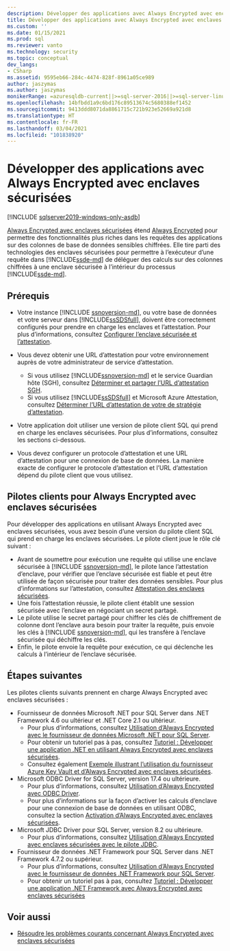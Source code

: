 ```yaml
---
description: Développer des applications avec Always Encrypted avec enclaves sécurisées
title: Développer des applications avec Always Encrypted avec enclaves sécurisées | Microsoft Docs
ms.custom: ''
ms.date: 01/15/2021
ms.prod: sql
ms.reviewer: vanto
ms.technology: security
ms.topic: conceptual
dev_langs:
- CSharp
ms.assetid: 9595eb66-284c-4474-828f-8961a05ce989
author: jaszymas
ms.author: jaszymas
monikerRange: =azuresqldb-current||>=sql-server-2016||>=sql-server-linux-2017||=azuresqldb-mi-current
ms.openlocfilehash: 14bfbdd1a9c6bd176c89513674c5680388ef1452
ms.sourcegitcommit: 9413ddd8071da8861715c721b923e52669a921d8
ms.translationtype: HT
ms.contentlocale: fr-FR
ms.lasthandoff: 03/04/2021
ms.locfileid: "101838920"
---
```

# <a name="develop-applications-using-always-encrypted-with-secure-enclaves"></a>Développer des applications avec Always Encrypted avec enclaves sécurisées
[!INCLUDE [sqlserver2019-windows-only-asdb](../../../includes/applies-to-version/sqlserver2019-windows-only-asdb.md)]

[Always Encrypted avec enclaves sécurisées](always-encrypted-enclaves.md) étend [Always Encrypted](always-encrypted-database-engine.md) pour permettre des fonctionnalités plus riches dans les requêtes des applications sur des colonnes de base de données sensibles chiffrées. Elle tire parti des technologies des enclaves sécurisées pour permettre à l’exécuteur d’une requête dans [!INCLUDE[ssde-md](../../../includes/ssde-md.md)] de déléguer des calculs sur des colonnes chiffrées à une enclave sécurisée à l’intérieur du processus [!INCLUDE[ssde-md](../../../includes/ssde-md.md)].

## <a name="prerequisites"></a>Prérequis

- Votre instance [!INCLUDE [ssnoversion-md](../../../includes/ssnoversion-md.md)], ou votre base de données et votre serveur dans [!INCLUDE[ssSDSfull](../../../includes/sssdsfull-md.md)], doivent être correctement configurés pour prendre en charge les enclaves et l’attestation. Pour plus d’informations, consultez [Configurer l’enclave sécurisée et l’attestation](configure-always-encrypted-enclaves.md#set-up-the-secure-enclave-and-attestation).
- Vous devez obtenir une URL d’attestation pour votre environnement auprès de votre administrateur de service d’attestation.

  - Si vous utilisez [!INCLUDE[ssnoversion-md](../../../includes/ssnoversion-md.md)] et le service Guardian hôte (SGH), consultez [Déterminer et partager l’URL d’attestation SGH](../../../relational-databases/security/encryption/always-encrypted-enclaves-host-guardian-service-deploy.md#step-6-determine-and-share-the-hgs-attestation-url).
  - Si vous utilisez [!INCLUDE[ssSDSfull](../../../includes/sssdsfull-md.md)] et Microsoft Azure Attestation, consultez [Déterminer l’URL d’attestation de votre de stratégie d’attestation](./always-encrypted-enclaves.md?view=sql-server-ver15#secure-enclave-attestation).

- Votre application doit utiliser une version de pilote client SQL qui prend en charge les enclaves sécurisées. Pour plus d’informations, consultez les sections ci-dessous.

- Vous devez configurer un protocole d’attestation et une URL d’attestation pour une connexion de base de données. La manière exacte de configurer le protocole d’attestation et l’URL d’attestation dépend du pilote client que vous utilisez.

## <a name="client-drivers-for-always-encrypted-with-secure-enclaves"></a>Pilotes clients pour Always Encrypted avec enclaves sécurisées

Pour développer des applications en utilisant Always Encrypted avec enclaves sécurisées, vous avez besoin d’une version du pilote client SQL qui prend en charge les enclaves sécurisées. Le pilote client joue le rôle clé suivant :

- Avant de soumettre pour exécution une requête qui utilise une enclave sécurisée à [!INCLUDE [ssnoversion-md](../../../includes/ssnoversion-md.md)], le pilote lance l’attestation d’enclave, pour vérifier que l’enclave sécurisée est fiable et peut être utilisée de façon sécurisée pour traiter des données sensibles. Pour plus d’informations sur l’attestation, consultez [Attestation des enclaves sécurisées](always-encrypted-enclaves.md#secure-enclave-attestation).
- Une fois l’attestation réussie, le pilote client établit une session sécurisée avec l’enclave en négociant un secret partagé.
- Le pilote utilise le secret partagé pour chiffrer les clés de chiffrement de colonne dont l’enclave aura besoin pour traiter la requête, puis envoie les clés à [!INCLUDE [ssnoversion-md](../../../includes/ssnoversion-md.md)], qui les transfère à l’enclave sécurisée qui déchiffre les clés. 
- Enfin, le pilote envoie la requête pour exécution, ce qui déclenche les calculs à l’intérieur de l’enclave sécurisée.

## <a name="next-steps"></a>Étapes suivantes

Les pilotes clients suivants prennent en charge Always Encrypted avec enclaves sécurisées :

- Fournisseur de données Microsoft .NET pour SQL Server dans .NET Framework 4.6 ou ultérieur et .NET Core 2.1 ou ultérieur. 
    - Pour plus d’informations, consultez [Utilisation d’Always Encrypted avec le fournisseur de données Microsoft .NET pour SQL Server](../../../connect/ado-net/sql/sqlclient-support-always-encrypted.md).
    - Pour obtenir un tutoriel pas à pas, consultez [Tutoriel : Développer une application .NET en utilisant Always Encrypted avec enclaves sécurisées](../../../connect/ado-net/sql/tutorial-always-encrypted-enclaves-develop-net-apps.md).
    - Consultez également [Exemple illustrant l’utilisation du fournisseur Azure Key Vault et d’Always Encrypted avec enclaves sécurisées](../../../connect/ado-net/sql/azure-key-vault-enclave-example.md).
- Microsoft ODBC Driver for SQL Server, version 17.4 ou ultérieure. 
    - Pour plus d’informations, consultez [Utilisation d’Always Encrypted avec ODBC Driver](../../../connect/odbc/using-always-encrypted-with-the-odbc-driver.md). 
    - Pour plus d’informations sur la façon d’activer les calculs d’enclave pour une connexion de base de données en utilisant ODBC, consultez la section [Activation d’Always Encrypted avec enclaves sécurisées](../../../connect/odbc/using-always-encrypted-with-the-odbc-driver.md#enabling-always-encrypted-with-secure-enclaves).
- Microsoft JDBC Driver pour SQL Server, version 8.2 ou ultérieure.
    - Pour plus d’informations, consultez [Utilisation d’Always Encrypted avec enclaves sécurisées avec le pilote JDBC](../../../connect/jdbc/using-always-encrypted-with-secure-enclaves-with-the-jdbc-driver.md).
- Fournisseur de données .NET Framework pour SQL Server dans .NET Framework 4.7.2 ou supérieur. 
    - Pour plus d’informations, consultez [Utilisation d’Always Encrypted avec le fournisseur de données .NET Framework pour SQL Server](../../../relational-databases/security/encryption/develop-using-always-encrypted-with-net-framework-data-provider.md).
    - Pour obtenir un tutoriel pas à pas, consultez [Tutoriel : Développer une application .NET Framework avec Always Encrypted avec enclaves sécurisées](../tutorial-always-encrypted-enclaves-develop-net-framework-apps.md)

## <a name="see-also"></a>Voir aussi

- [Résoudre les problèmes courants concernant Always Encrypted avec enclaves sécurisées](always-encrypted-enclaves-troubleshooting.md)